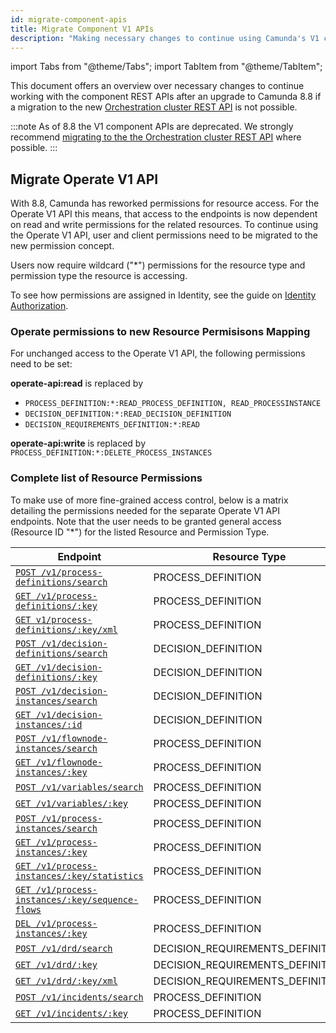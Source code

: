 ```yaml
---
id: migrate-component-apis
title: Migrate Component V1 APIs
description: "Making necessary changes to continue using Camunda's V1 component REST APIs."
---
```


import Tabs from "@theme/Tabs";
import TabItem from "@theme/TabItem";

This document offers an overview over necessary changes to continue working with the component REST APIs after an upgrade to Camunda 8.8 if a migration to the new [Orchestration cluster REST API](/apis-tools/orchestration-cluster-api-rest/orchestration-cluster-api-rest-overview.md) is not possible.

:::note
As of 8.8 the V1 component APIs are deprecated. We strongly recommend [migrating to the the Orchestration cluster REST API](/apis-tools/migration-manuals/migrate-to-camunda-api.md) where possible.
:::

## Migrate Operate V1 API

With 8.8, Camunda has reworked permissions for resource access. For the Operate V1 API this means, that access to the endpoints is now dependent on read and write permissions for the related resources. To continue using the Operate V1 API, user and client permissions need to be migrated to the new permission concept.

Users now require wildcard ("\*") permissions for the resource type and permission type the resource is accessing.

To see how permissions are assigned in Identity, see the guide on [Identity Authorization](../../components/identity/authorization.md).

### Operate permissions to new Resource Permisisons Mapping

For unchanged access to the Operate V1 API, the following permissions need to be set:

**operate-api:read** is replaced by

- `PROCESS_DEFINITION:*:READ_PROCESS_DEFINITION, READ_PROCESSINSTANCE`
- `DECISION_DEFINITION:*:READ_DECISION_DEFINITION`
- `DECISION_REQUIREMENTS_DEFINITION:*:READ`

**operate-api:write** is replaced by
`PROCESS_DEFINITION:*:DELETE_PROCESS_INSTANCES`

### Complete list of Resource Permissions

To make use of more fine-grained access control, below is a matrix detailing the permissions needed for the separate Operate V1 API endpoints. Note that the user needs to be granted general access (Resource ID "\*") for the listed Resource and Permission Type.

| Endpoint                                                                                                       | Resource Type                    | Permission Type          |
| -------------------------------------------------------------------------------------------------------------- | -------------------------------- | ------------------------ |
| [`POST /v1/process-definitions/search`](../operate-api/specifications/search-2.api.mdx)                        | PROCESS_DEFINITION               | READ_PROCESS_DEFINITION  |
| [`GET /v1/process-definitions/:key`](../operate-api/specifications/by-key-2.api.mdx)                           | PROCESS_DEFINITION               | READ_PROCESS_DEFINITION  |
| [`GET v1/process-definitions/:key/xml`](../operate-api/specifications/xml-by-key.api.mdx)                      | PROCESS_DEFINITION               | READ_PROCESS_DEFINITION  |
| [`POST /v1/decision-definitions/search`](../operate-api/specifications/search-7.api.mdx)                       | DECISION_DEFINITION              | READ_DECISION_DEFINITION |
| [`GET /v1/decision-definitions/:key`](../operate-api/specifications/by-key-6.api.mdx)                          | DECISION_DEFINITION              | READ_DECISION_DEFINITION |
| [`POST /v1/decision-instances/search`](../operate-api/specifications/search-6.api.mdx)                         | DECISION_DEFINITION              | READ_DECISION_INSTANCE   |
| [`GET /v1/decision-instances/:id`](../operate-api/specifications/by-id.api.mdx)                                | DECISION_DEFINITION              | READ_DECISION_INSTANCE   |
| [`POST /v1/flownode-instances/search`](../operate-api/specifications/search-4.api.mdx)                         | PROCESS_DEFINITION               | READ_PROCESS_INSTANCE    |
| [`GET /v1/flownode-instances/:key`](../operate-api/specifications/by-key-4.api.mdx)                            | PROCESS_DEFINITION               | READ_PROCESS_INSTANCE    |
| [`POST /v1/variables/search`](../operate-api/specifications/search.api.mdx)                                    | PROCESS_DEFINITION               | READ_PROCESS_INSTANCE    |
| [`GET /v1/variables/:key`](../operate-api/specifications/by-key.api.mdx)                                       | PROCESS_DEFINITION               | READ_PROCESS_INSTANCE    |
| [`POST /v1/process-instances/search`](../operate-api/specifications/search-1.api.mdx)                          | PROCESS_DEFINITION               | READ_PROCESS_INSTANCE    |
| [`GET /v1/process-instances/:key`](../operate-api/specifications/by-key-1.api.mdx)                             | PROCESS_DEFINITION               | READ_PROCESS_INSTANCE    |
| [`GET /v1/process-instances/:key/statistics`](../operate-api/specifications/get-statistics.api.mdx)            | PROCESS_DEFINITION               | READ_PROCESS_INSTANCE    |
| [`GET /v1/process-instances/:key/sequence-flows`](../operate-api/specifications/sequence-flows-by-key.api.mdx) | PROCESS_DEFINITION               | READ_PROCESS_INSTANCE    |
| [`DEL /v1/process-instances/:key`](../operate-api/specifications/delete.api.mdx)                               | PROCESS_DEFINITION               | DELETE_PROCESS_INSTANCE  |
| [`POST /v1/drd/search`](../operate-api/specifications/search-5.api.mdx)                                        | DECISION_REQUIREMENTS_DEFINITION | READ                     |
| [`GET /v1/drd/:key`](../operate-api/specifications/by-key-5.api.mdx)                                           | DECISION_REQUIREMENTS_DEFINITION | READ                     |
| [`GET /v1/drd/:key/xml`](../operate-api/specifications/xml-by-key-1.api.mdx)                                   | DECISION_REQUIREMENTS_DEFINITION | READ                     |
| [`POST /v1/incidents/search`](../operate-api/specifications/search-3.api.mdx)                                  | PROCESS_DEFINITION               | READ_PROCESS_INSTANCE    |
| [`GET /v1/incidents/:key`](../operate-api/specifications/by-key-3.api.mdx)                                     | PROCESS_DEFINITION               | READ_PROCESS_INSTANCE    |
